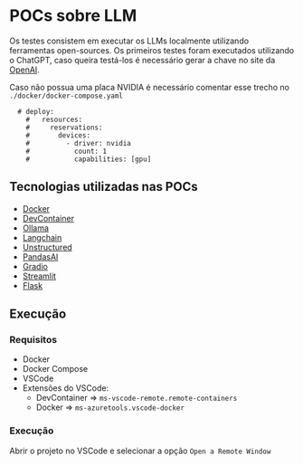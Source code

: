 # POCs sobre LLM

Os testes consistem em executar os LLMs localmente utilizando ferramentas open-sources. Os primeiros testes foram executados utilizando o ChatGPT, caso queira testá-los é necessário gerar a chave no site da [OpenAI](https://platform.openai.com/login?launch).

Caso não possua uma placa NVIDIA é necessário comentar esse trecho no `./docker/docker-compose.yaml`
```
  # deploy:
    #   resources:
    #     reservations:
    #       devices:
    #         - driver: nvidia
    #           count: 1
    #           capabilities: [gpu]
```

## Tecnologias utilizadas nas POCs
- [Docker](https://www.docker.com/)
- [DevContainer](https://code.visualstudio.com/docs/devcontainers/containers)
- [Ollama](https://ollama.com/)
- [Langchain](https://www.langchain.com/)
- [Unstructured](https://unstructured.io/)
- [PandasAI](https://pandas-ai.com/)
- [Gradio](https://www.gradio.app/)
- [Streamlit](https://streamlit.io/)
- [Flask](https://flask.palletsprojects.com)


## Execução

### Requisitos
- Docker
- Docker Compose
- VSCode
- Extensões do VSCode:
    - DevContainer => `ms-vscode-remote.remote-containers`
    - Docker => `ms-azuretools.vscode-docker`

### Execução
Abrir o projeto no VSCode e selecionar a opção `Open a Remote Window`     